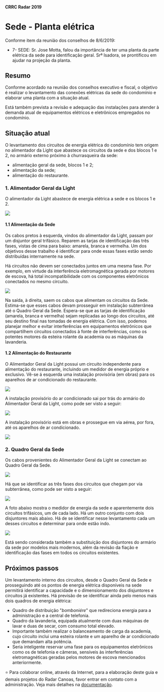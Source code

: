 #### CRRC Radar 2019

# Sede - Planta elétrica

Conforme item da reunião dos conselhos de 8/6/2019:

- 7- SEDE: Sr. Jose Motta, falou da importância de ter uma planta da parte elétrica da sede para identificação geral. Srª Isadora, se prontificou em ajudar na projeção da planta.

## Resumo

Conforme acordado na reunião dos conselhos executivo e fiscal, o objetivo é realizar o levantamento das conexões elétricas da sede do condomínio e elaborar uma planta com a situação atual.

Está também prevista a revisão e adequação das instalações para atender à demanda atual de equipamentos elétricos e eletrônicos empregados no condomínio.

## Situação atual

O levantamento dos circuitos de energia elétrica do condomínio tem origem no alimentador da Light que abastece os circuitos da sede e dos blocos 1 e 2, no armário  externo próximo à churrasqueira da sede: 

- alimentação geral da sede, blocos 1 e 2;
- alimentação da sede;
- alimentação do restaurante.

### 1. Alimentador Geral da Light

O alimentador da Light abastece de energia elétrica a sede e os blocos 1 e 2.

![](https://i.imgur.com/g92PanC.png)

#### 1.1 Alimentação da Sede

Os cabos pretos à esquerda, vindos do alimentador da Light, passam por um disjuntor geral trifásico. Reparem as tarjas de identificação das três fases, vistas de cima para baixo: amarela, branca e vermelha. Um dos objetivos desse trabalho é identificar para onde essas fases estão sendo distribuídas internamente na sede.

Há circuitos não devem ser conectados juntos em uma mesma fase. Por exemplo, em virtude da  interferência eletromagnética gerada por motores de escova, há total incompatibilidade com os componentes eletrônicos conectados no mesmo circuito.

![](https://i.imgur.com/Gkse9Z7.png)

Na saída, à direita, saem os cabos que alimentam os circuitos da Sede. Estima-se que esses cabos devam prosseguir em instalação subterrânea até o Quadro Geral da Sede. Espera-se que as tarjas de identificação (amarela, branca e vermelha) sejam replicadas ao longo dos circuitos, até seu destino final nas tomadas de energia elétrica. Com isso, podemos planejar melhor e evitar interferências em equipamentos eletrônicos que compartilhem circuitos conectados à fonte de interferências, como os potentes motores da esteira rolante da academia ou as máquinas da lavanderia.

#### 1.2 Alimentação do Restaurante

O Alimentador Geral da Light possui um circuito independente para alimentação do restaurante, incluindo um medidor de energia próprio e exclusivo. Vê-se á esquerda uma instalação provisória (em obras) para os aparelhos de ar condicionado do restaurante.

![](https://i.imgur.com/jcZqDKg.png)

A instalação provisório do ar condicionado sai por trás do armário do Alimentador Geral da Light, como pode ser visto a seguir:

![](https://i.imgur.com/82KLED6.png)

A instalação provisório está em obras e prossegue em via aérea, por fora, até os aparelhos de ar condicionado. 

![](https://i.imgur.com/vaIfBtA.jpg)

### 2. Quadro Geral da Sede

Os cabos provenientes do Alimentador Geral da Light se conectam ao Quadro Geral da Sede.

![](https://i.imgur.com/Udho4KS.png)

Há que se identificar as três fases dos circuitos que chegam por via subterrânea, como pode ser visto a seguir:

![](https://i.imgur.com/bPNtcYu.png)

A foto abaixo mostra o medidor de energia da sede e aparentemente dois circuitos trifásicos, um de cada lado. Há um outro conjunto com dois disjuntores mais abaixo. Há de se identificar nesse levantamento cada um desses circuitos e determinar para onde estão indo.  

![](https://i.imgur.com/oTWIuTl.png)

Está sendo considerada também a substituição dos disjuntores do armário da sede por modelos mais modernos, além da revisão da fiação e identificação das fases em todos os circuitos existentes.

## Próximos passos

Um levantamento interno dos circuitos, desde o Quadro Geral da Sede e prosseguindo até os pontos de energia elétrica disponíveis na sede permitirá identificar a capacidade e o dimensionamento dos disjuntores e circuitos já existentes. Há previsão de se identificar ainda pelo menos mais dois quadros de energia elétrica:

- Quadro de distribuição "*bomboniére*" que redireciona energia para a administração e a central de telefonia.
- Quadro da lavanderia, equipada atualmente com duas máquinas de lavar e duas de secar, com consumo total  elevado.
- Importante também realizar o balanceamento de carga da academia, cujo circuito inclui uma esteira rolante e  um aparelho de ar condicionado que demandam alta potência.
- Seria inteligente reservar uma fase para os equipamentos eletrônicos como os de telefonia e câmeras, sensíveis às interferências eletromagnéticas geradas pelos motores de escova mencionados anteriormente.

:star: Para colaborar online, através da Internet, para a elaboração deste guia e demais projetos do Radar Canoas, favor entrar em contato com a administração. Veja mais detalhes na [documentação](https://github.com/recreiocanoas/docs).
